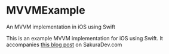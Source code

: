 # MVVMExample
An MVVM implementation in iOS using Swift

This is an example MVVM implementation for iOS using Swift. It accompanies [this blog post](http://sakuradev.com/2018/01/02/ios-architecture2-mvvm/) on SakuraDev.com

